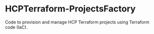 # HCPTerraform-ProjectsFactory
Code to provision and manage HCP Terraform projects using Terraform code (IaC).
